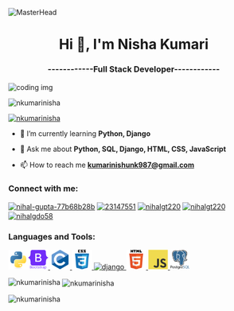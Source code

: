 ![MasterHead](https://miro.medium.com/v2/resize:fit:679/1*yw0TnheAGN-LPneDaTlaxw.gif)
<h1 align="center">Hi 👋, I'm Nisha Kumari</h1>
<h3 align="center">------------Full Stack Developer------------</h3>
<img align='center' alt='coding img' width='50%' src='https://i.pinimg.com/originals/e8/f4/53/e8f453469a3ec97ecd354df465d73913.gif'>

<p align="left"> <img src="https://komarev.com/ghpvc/?username=nkumarinisha&label=Profile%20views&color=0e75b6&style=flat" alt="nkumarinisha" /> </p>

<p align="left"> <a href="https://github.com/ryo-ma/github-profile-trophy"><img src="https://github-profile-trophy.vercel.app/?username=nkumarinisha" alt="nkumarinisha" /></a> </p>

- 🌱 I’m currently learning **Python, Django**

- 💬 Ask me about **Python, SQL, Django, HTML, CSS, JavaScript**

- 📫 How to reach me **kumarinishunk987@gmail.com**

<h3 align="left">Connect with me:</h3>
<p align="left">
<a href="https://www.linkedin.com/in/nkumarinisha/" target="blank"><img align="center" src="https://raw.githubusercontent.com/rahuldkjain/github-profile-readme-generator/master/src/images/icons/Social/linked-in-alt.svg" alt="nihal-gupta-77b68b28b" height="30" width="40" /></a>
<a href="https://stackoverflow.com/users/28480871/nitish-kumar" target="blank"><img align="center" src="https://raw.githubusercontent.com/rahuldkjain/github-profile-readme-generator/master/src/images/icons/Social/stack-overflow.svg" alt="23147551" height="30" width="40" /></a>
<a href="https://www.hackerrank.com/profile/nkumarinisha" target="blank"><img align="center" src="https://raw.githubusercontent.com/rahuldkjain/github-profile-readme-generator/master/src/images/icons/Social/hackerrank.svg" alt="nihalgt220" height="30" width="40" /></a>
<a href="https://leetcode.com/u/nkumarinisha/" target="blank"><img align="center" src="https://raw.githubusercontent.com/rahuldkjain/github-profile-readme-generator/master/src/images/icons/Social/leet-code.svg" alt="nihalgt220" height="30" width="40" /></a>
<a href="https://www.geeksforgeeks.org/user/nk4458woh/" target="blank"><img align="center" src="https://raw.githubusercontent.com/rahuldkjain/github-profile-readme-generator/master/src/images/icons/Social/geeks-for-geeks.svg" alt="nihalgdo58" height="30" width="40" /></a>
</p>

<h3 align="left">Languages and Tools:</h3>
<p align="left"> <a href="https://getbootstrap.com" target="_blank" rel="noreferrer">  <img src="https://raw.githubusercontent.com/devicons/devicon/master/icons/python/python-original.svg" alt="python" width="40" height="40"/><img src="https://raw.githubusercontent.com/devicons/devicon/master/icons/bootstrap/bootstrap-plain-wordmark.svg" alt="bootstrap" width="40" height="40"/> </a> <a href="https://www.cprogramming.com/" target="_blank" rel="noreferrer"> <img src="https://raw.githubusercontent.com/devicons/devicon/master/icons/c/c-original.svg" alt="c" width="40" height="40"/> </a> <a href="https://www.w3schools.com/css/" target="_blank" rel="noreferrer"> <img src="https://raw.githubusercontent.com/devicons/devicon/master/icons/css3/css3-original-wordmark.svg" alt="css3" width="40" height="40"/> </a> <a href="https://www.djangoproject.com/" target="_blank" rel="noreferrer"> <img src="https://cdn.worldvectorlogo.com/logos/django.svg" alt="django" width="40" height="40"/> </a> <a href="https://www.w3.org/html/" target="_blank" rel="noreferrer"> <img src="https://raw.githubusercontent.com/devicons/devicon/master/icons/html5/html5-original-wordmark.svg" alt="html5" width="40" height="40"/> </a> <a href="https://developer.mozilla.org/en-US/docs/Web/JavaScript" target="_blank" rel="noreferrer"> <img src="https://raw.githubusercontent.com/devicons/devicon/master/icons/javascript/javascript-original.svg" alt="javascript" width="40" height="40"/> </a> <a href="https://www.postgresql.org" target="_blank" rel="noreferrer"> <img src="https://raw.githubusercontent.com/devicons/devicon/master/icons/postgresql/postgresql-original-wordmark.svg" alt="postgresql" width="40" height="40"/> </a> <a href="https://www.python.org" target="_blank" rel="noreferrer"> </a> </p>

<p><img align="left" src="https://github-readme-stats.vercel.app/api/top-langs?username=nkumarinisha&show_icons=true&locale=en&layout=compact" alt="nkumarinisha" /></p>

<p>&nbsp;<img align="center" src="https://github-readme-stats.vercel.app/api?username=nkumarinisha&show_icons=true&locale=en" alt="nkumarinisha" /></p>

<p><img align="center" src="https://github-readme-streak-stats.herokuapp.com/?user=nkumarinisha&" alt="nkumarinisha" /></p>
